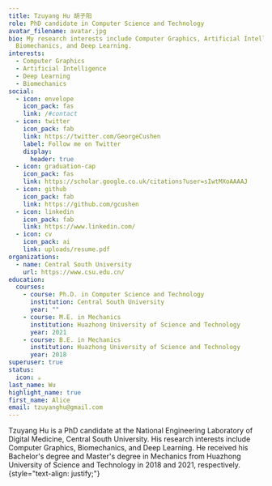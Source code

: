 ```yaml
---
title: Tzuyang Hu 胡子阳
role: PhD candidate in Computer Science and Technology
avatar_filename: avatar.jpg
bio: My research interests include Computer Graphics, Artificial Intelligence,
  Biomechanics, and Deep Learning.
interests:
  - Computer Graphics
  - Artificial Intelligence
  - Deep Learning
  - Biomechanics
social:
  - icon: envelope
    icon_pack: fas
    link: /#contact
  - icon: twitter
    icon_pack: fab
    link: https://twitter.com/GeorgeCushen
    label: Follow me on Twitter
    display:
      header: true
  - icon: graduation-cap
    icon_pack: fas
    link: https://scholar.google.co.uk/citations?user=sIwtMXoAAAAJ
  - icon: github
    icon_pack: fab
    link: https://github.com/gcushen
  - icon: linkedin
    icon_pack: fab
    link: https://www.linkedin.com/
  - icon: cv
    icon_pack: ai
    link: uploads/resume.pdf
organizations:
  - name: Central South University
    url: https://www.csu.edu.cn/
education:
  courses:
    - course: Ph.D. in Computer Science and Technology
      institution: Central South University
      year: ""
    - course: M.E. in Mechanics
      institution: Huazhong University of Science and Technology
      year: 2021
    - course: B.E. in Mechanics
      institution: Huazhong University of Science and Technology
      year: 2018
superuser: true
status:
  icon: ☕️
last_name: Wu
highlight_name: true
first_name: Alice
email: tzuyanghu@gmail.com
---
```

Tzuyang Hu is a PhD candidate at the National Engineering Laboratory of Digital Medicine, Central South University. His research interests include Computer Graphics, Biomechanics, and Deep Learning. He received his Bachelor's degree and Master's degree in Mechanics from Huazhong University of Science and Technology in 2018 and 2021, respectively.
{style="text-align: justify;"}